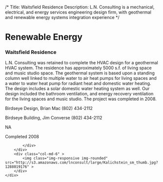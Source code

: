 /*
Title: Waitsfield Residence
Description: L.N. Consulting is a mechanical, electrical, and energy services engineering design firm, with geothermal and renewable energy systems integration experience
*/

# Renewable Energy

<div>
	<div class="row">
		<div class="col-md-6" >
			<div class="well" >
				<h3>Waitsfield Residence</h3>
				<p>
   
   L.N. Consulting was retained to complete the HVAC design for a geothermal HVAC system.  The residence has approximately 5000 s.f. of living space and music studio space.  The geothermal system is based upon a standing column well linked to multiple water to air heat pumps for living spaces and a water to water heat pump for radiant heat and domestic water heating.  The design includes a solar domestic water heating system as well.  Our design included the bathroom ventilation, and energy recovery ventilation for the living spaces and music studio.  The project was completed in 2008.
</p>
				<p></p>
				<p></p>
				<p>Birdseye Design, Brian Mac (802) 434-2112</p>
				<p>Birdseye Building, Jim Converse (802) 434-2112</p>
				<p>NA</p>
				<p>Completed 2008</p>
				<p></p>
				
			</div>
		</div>
		<div class="col-md-6" >
			<img class="img-responsive img-rounded" src="http://s3.amazonaws.com/lnconsult/large/Kalichstein_sm_thumb.jpg?1288019176" >
		</div>
	</div>
</div>